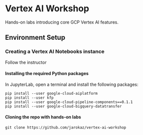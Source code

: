 # Vertex AI Workshop

Hands-on labs introducing core GCP Vertex AI features.


## Environment Setup



### Creating a Vertex AI Notebooks instance

Follow the instructor


#### Installing the required Python packages

In JupyterLab, open a terminal and install the following packages:

```
pip install --user google-cloud-aiplatform
pip install --user kfp
pip install --user google-cloud-pipeline-components==0.1.1
pip install --user google-cloud-bigquery-datatransfer
```


#### Cloning the repo with hands-on labs

```
git clone https://github.com/jarokaz/vertex-ai-workshop
```


